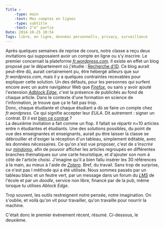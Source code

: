 ```yaml
---
Title :
	-type: main
	-text: Mes comptes en lignes
	-type: subtitle
	-text: 2^e^ partie
Date: 2014-10-25 18:54
Tags: libre, en ligne, données personnells, privacy, surveillance
---
```


Après quelques semaines de reprise de cours, notre classe a reçu deux invitations qui supposaient avoir un compte en ligne ou s'y inscrire. Le premier concernait la plateforme [_fr.wordpress.com_](https://fr.wordpress.com "site officiel de wordpress.com en français"). Il existe en effet un blog proposé par le département où j'étudie : [Recherche d'ID](http://recherchemid.wordpress.com/ "Recherche d'ID : carnet de recherche des étudiants du master en information documentaire de la Haute école de gestion de Genève"). Ce blog aurait peut-être dû, aurait certainement pu, être hébergé ailleurs que sur _fr.wordpress.com_, mais il y a quelques contraintes recevables pour expliquer cette solution. Un des défauts, pour les personnes qui surfent encore avec un autre navigateur Web que [_Firefox_](https://www.mozilla.org/fr/firefox "site officiel de Firefox"), ou sans y avoir ajouté l'extension [_Adblock Edge_](https://addons.mozilla.org/en-US/firefox/addon/adblock-edge/), c'est la présence de publicités au fond de chaque article. Dans le contexte d'une formation en science de l'information, je trouve que ça le fait pas trop.  \
Donc, chaque étudiante et chaque étudiant a dû se faire un compte chez _fr.wordpress_. Ce qui signifie accepter leur _EULA_. Dit autrement : signer un contrat. Et il est [bien ce contrat](https://tosdr.org/#wordpress-com "brève analyse, incomplète, sur le site _Terms of Service, didn't read_") ?  \
La deuxième invitation a fait comme un flop. Il fallait se répartir n+10 articles entre n étudiantes et étudiants. Une des solutions possibles, du point de vue des enseignantes et enseignants, aurait pu être laisser la classe se débrouiller et d'exiger la réception d'un tableau, simplement éditable, avec les données nécessaires. Ce qu'on s'est vue proposer, c'est de _s'inscrire_ sur [_mindomo_](http://www.mindomo.com/fr/ "version française du site d'édition collaborative de cartes heuristiques"), afin de pouvoir  afficher les articles regroupés en différentes branches thématiques sur une carte heuristique, et d'ajouter son nom à côté de l'article choisi. J'imagine qu'il a bien fallu insérer les 30 références à la main, au mieux à l'aide de [_Zotero_](https://www.zotero.org/ "site officiel du logiciel libre de gestion de références bibliographiques Zotero"). Bref, du travail. Sans trop de surprise, ce n'est pas l  méthode qui a été utilisée. Nous sommes passés par un tableau blanc et un feutre vert, par un message dans un forum du [_LMS_](http://fr.wikipedia.org/wiki/Learning_management_system "article sur le Learning management system sur fr.wikipedia") de l'école et par un _doodle_, service non libre, financé par de la pub, même lorsque tu utilises _Ablock Edge_.

Trop souvent, les outils restreignent notre pensée, notre imagination. On s'oublie, et voilà qu'on vit pour travailler, qu'on travaille pour nourrir la machine.

C'était donc le premier événement récent, résumé. Ci-dessous, le deuxième.

